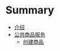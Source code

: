 # Summary

* [介绍](README.md)
* [公共商品服务](product_service.md)
  * [创建商品](ProductService/add_product.md)

